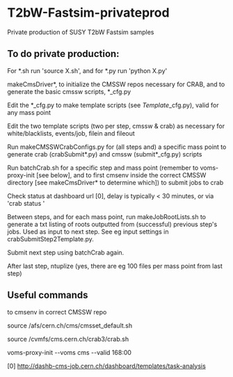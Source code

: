 # T2bW-Fastsim-privateprod
Private production of SUSY T2bW Fastsim samples

## To do private production:
For *.sh run 'source X.sh', and for *.py run 'python X.py'

makeCmsDriver*, to initialize the CMSSW repos necessary for CRAB, and to generate the basic cmssw scripts, *_cfg.py

Edit the *_cfg.py to make template scripts (see *Template*_cfg.py), valid for any mass point

Edit the two template scripts (two per step, cmssw & crab) as necessary for white/blacklists, events/job, filein and fileout

Run makeCMSSWCrabConfigs.py for (all steps and) a specific mass point to generate crab (crabSubmit*.py) and cmssw (submit*_cfg.py) scripts

Run batchCrab.sh for a specific step and mass point (remember to voms-proxy-init [see below], and to first cmsenv inside the correct CMSSW directory [see makeCmsDriver* to determine which]) to submit jobs to crab

Check status at dashboard url [0], delay is typically < 30 minutes, or via 'crab status <projectDir>'

Between steps, and for each mass point, run makeJobRootLists.sh to generate a txt listing of roots outputted from (successful) previous step's jobs. Used as input to next step. See eg input settings in crabSubmitStep2Template.py.

Submit next step using batchCrab again. 

After last step, ntuplize (yes, there are eg 100 files per mass point from last step)

## Useful commands
to cmsenv in correct CMSSW repo

source  /afs/cern.ch/cms/cmsset_default.sh

source /cvmfs/cms.cern.ch/crab3/crab.sh

voms-proxy-init --voms cms --valid 168:00

[0]
http://dashb-cms-job.cern.ch/dashboard/templates/task-analysis
